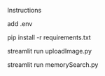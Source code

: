 Instructions

add .env

pip install -r requirements.txt

streamlit run uploadImage.py

streamlit run memorySearch.py
